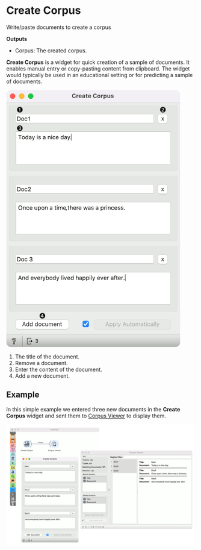 Create Corpus
=============

Write/paste documents to create a corpus

**Outputs**

- Corpus: The created corpus.

**Create Corpus** is a widget for quick creation of a sample of documents. It enables manual entry or copy-pasting content from clipboard. The widget would typically be used in an educational setting or for predicting a sample of documents.

![](images/Create-Corpus.png)

1. The title of the document.
2. Remove a document.
3. Enter the content of the document.
4. Add a new document.

Example
-------

In this simple example we entered three new documents in the **Create Corpus** widget and sent them to [Corpus Viewer](corpusviewer.md) to display them.

![](images/Create-Corpus-Example.png)

